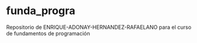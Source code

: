 # funda_progra
Repositorio de ENRIQUE-ADONAY-HERNANDEZ-RAFAELANO para el curso de fundamentos de programación
